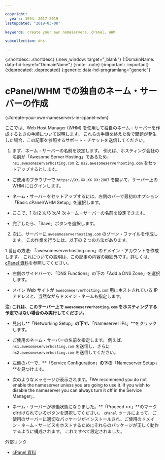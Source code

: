 ```yaml
---

copyright:
  years: 1994, 2017-2019
lastupdated: "2019-03-08"

keywords: create your own nameservers, cPanel, WHM

subcollection: dns

---
```



{:shortdesc: .shortdesc}
{:new_window: target="_blank"}
{:DomainName: data-hd-keyref="DomainName"}
{:note: .note}
{:important: .important}
{:deprecated: .deprecated}
{:generic: data-hd-programlang="generic"}

# cPanel/WHM での独自のネーム・サーバーの作成
{:#create-your-own-nameservers-in-cpanel-whm}

ここでは、Web Host Manager (WHM) を使用して独自のネーム・サーバーを作成するときの手順について説明します。 これらの手順を終えた後で問題が発生した場合、この記事を参照するサポート・チケットを送信してください。

1. まず、ネーム・サーバーの名前を決定します。 例えば、ホスティング会社の名前が「Awesome Server Hosting」であるため、`ns1.awesomeserverhosting.com` と `ns2.awesomeserverhosting.com` をセットアップするとします。

* ご使用のブラウザーで `https://XX.XX.XX.XX:2087` を開いて、サーバー上の WHM にログインします。

* ネーム・サーバーをセットアップするには、左側のバーで最初のオプション「Basic cPanel/WHM Setup」を選択します。 

 * ここで、1 次/2 次/3 次/4 次ネーム・サーバーの名前を設定できます。

 * 完了したら、「Save」ボタンを選択します。

2. 次に、サーバーに `awesomeserverhosting.com` のゾーン・ファイルを作成します。 この作業を行うには、以下の 2 つの方法があります。

1 番目の方法: 「awesomeserverhosting.com」のドメイン・アカウントを作成します。 これについての説明は、この記事の内容の範囲外です。詳しくは、[cPanel 資料](http://www.cpanel.net/support/docs/11//whm/account_functions_creatnewacct.html)を参照してください。 

   * 左側のサイドバーで、「DNS Functions」の下の「Add a DNS Zone」を選択します。

   * メイン Web サイトが `awesomeserverhosting.com` 用にホストされている IP アドレスと、当然ながらドメイン・ネームも指定します。

   **注: これは、このサーバー上で `awesomeserverhosting.com` をホスティングする予定ではない場合のみ実行してください。**

   * 見出し**「Networking Setup」**の下で、**「Nameserver IPs」**をクリックします。

   * ご使用のネーム・サーバーの名前を指定します。 例えば、`ns1.awesomeserverhosting.com` を送信し、さらに `ns2.awesomeserverhosting.com` を送信してください。

   * 左側のバーで、**「Service Configuration」**の下の**「Nameserver Setup」**を見つけます。

   * 次のようなメッセージが表示されます。「We recommend you do not enable the nameserver unless you are going to use it. If you wish to disable the nameserver you can always turn it off in the Service Manager」。

   * ネーム・サーバーが稼働状態になりました。**「Proceed >>」**のマークが付けられているボタンを選択してください。 `cPanel` ツールによって、ご使用のサーバーに適切なパッケージがインストールされ、ご使用のドメイン・ネーム・サービスをホストするためにそれらのパッケージが正しく動作するように構成されます。 これですべて設定されました。

外部リンク

* [cPanel 資料](http://www.cpanel.net/support/docs/11//whm/account_functions_creatnewacct.html)
